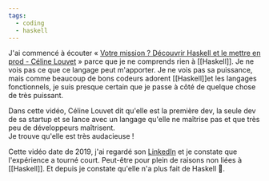 ```yaml
---
tags:
  - coding
  - haskell
---
```

J'ai commencé à écouter « [Votre mission ? Découvrir Haskell et le mettre en prod - Céline Louvet](https://www.youtube.com/watch?v=9CKaeJjSKNQ) » parce que je ne comprends rien à [[Haskell]]. Je ne vois pas ce que ce langage peut m'apporter. Je ne vois pas sa puissance, mais comme beaucoup de bons codeurs adorent [[Haskell]]et les langages fonctionnels, je suis presque certain que je passe à côté de quelque chose de très puissant.

Dans cette vidéo, Céline Louvet dit qu'elle est la première dev, la seule dev de sa startup et se lance avec un langage qu'elle ne maîtrise pas et que très peu de développeurs maîtrisent.  
Je trouve qu'elle est très audacieuse !

Cette vidéo date de 2019, j'ai regardé son [LinkedIn](https://www.linkedin.com/in/celinelouvet/) et je constate que l'expérience a tourné court. Peut-être pour plein de raisons non liées à [[Haskell]]. Et depuis je constate qu'elle n'a plus fait de Haskell 🤔.